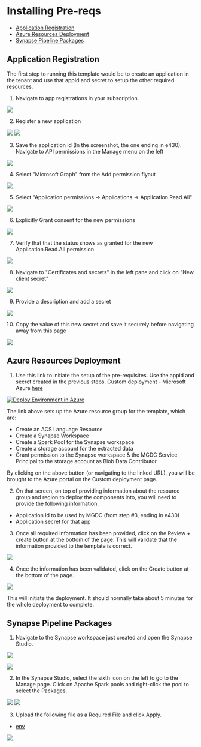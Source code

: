 # Installing Pre-reqs

- [Application Registration](#Application-Registration)
- [Azure Resources Deployment](#Azure-Resources-Deployment)
- [Synapse Pipeline Packages](#Synapse-Pipeline-Packages)


## Application Registration

The first step to running this template would be to create an application in the tenant and use that appId 
and secret to setup the other required resources.

1. Navigate to app registrations in your subscription.

![](Images/1.1.png)

2. Register a new application

![](Images/1.2.png)
![](Images/1.3.png)

3. Save the application id (In the screenshot, the one ending in e430). Navigate to API permissions in the Manage menu on the left

![](Images/1.4.png)

4. Select "Microsoft Graph" from the Add permission flyout

![](Images/1.5.png)

5. Select "Application permissions -> Applications -> Application.Read.All"

![](Images/1.6.png)

6. Explicitly Grant consent for the new permissions

![](Images/1.7.png)

7. Verify that that the status shows as granted for the new Application.Read.All permission

![](Images/1.8.png)

8. Navigate to "Certificates and secrets" in the left pane and click on "New client secret"

![](Images/1.9.png)

9. Provide a description and add a secret

![](Images/1.10.b.png)

10. Copy the value of this new secret and save it securely before navigating away from this page

![](Images/1.11.png)

## Azure Resources Deployment

1. Use this link to initiate the setup of the pre-requisites. Use the appid and secret created in the 
previous steps. Custom deployment - Microsoft Azure [here](https://portal.azure.com/#create/Microsoft.Template/uri/https%3A%2F%2Fraw.githubusercontent.com%2Fv-travhanes%2Fdataconnect-solutions%2Fmain%2Fsolutions%2Fesa%2FARMTemplate%2Fazuredeploy.json)

<a href="https://portal.azure.com/#create/Microsoft.Template/uri/https%3A%2F%2Fraw.githubusercontent.com%2Fv-travhanes%2Fdataconnect-solutions%2Fmain%2Fsolutions%2Fesa%2FARMTemplate%2Fazuredeploy.json"><img src="https://camo.githubusercontent.com/bad3d579584bd4996af60a96735a0fdcb9f402933c139cc6c4c4a4577576411f/68747470733a2f2f616b612e6d732f6465706c6f79746f617a757265627574746f6e" alt="Deploy Environment in Azure" /></a>

The link above sets up the Azure resource group for the template, which are:

- Create an ACS Language Resource
- Create a Synapse Workspace
- Create a Spark Pool for the Synapse workspace
- Create a storage account for the extracted data
- Grant permission to the Synapse workspace & the MGDC Service Principal to the storage account as Blob Data Contributor


By clicking on the above button (or navigating to the linked URL), you will be brought to the Azure portal on the Custom deployment page.

2. On that screen, on top of providing information about the resource group and region to deploy the components into, you will need to provide the following information:

- Application Id to be used by MGDC (from step #3, ending in e430)
- Application secret for that app

3. Once all required information has been provided, click on the Review + create button at the bottom of the page. This will validate that the information provided to the template is correct. 

![](Images/1.12.png)

4. Once the information has been validated, click on the Create button at the bottom of the page.

![](Images/1.13.png)

This will initiate the deployment. It should normally take about 5 minutes for the whole deployment to complete.

## Synapse Pipeline Packages

1.  Navigate to the Synapse workspace just created and open the Synapse Studio.

![](Images/NavigatetoSynapseWorkspace1.png)

![](Images/2.1.png)

2.  In the Synapse Studio, select the sixth icon on the left to go to the Manage page. Click on Apache Spark pools and right-click the pool to select the Packages.

![](Images/2.2.a.png)
![](Images/2.3.png)

3. Upload the following file as a Required File and click Apply.

- [env](env.yml)

![](Images/2.4.png)
